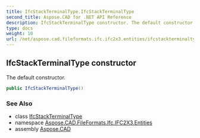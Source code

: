 ```yaml
---
title: IfcStackTerminalType.IfcStackTerminalType
second_title: Aspose.CAD for .NET API Reference
description: IfcStackTerminalType constructor. The default constructor
type: docs
weight: 10
url: /net/aspose.cad.fileformats.ifc.ifc2x3.entities/ifcstackterminaltype/ifcstackterminaltype/
---
```

## IfcStackTerminalType constructor

The default constructor.

```csharp
public IfcStackTerminalType()
```

### See Also

* class [IfcStackTerminalType](../)
* namespace [Aspose.CAD.FileFormats.Ifc.IFC2X3.Entities](../../ifcstackterminaltype/)
* assembly [Aspose.CAD](../../../)


